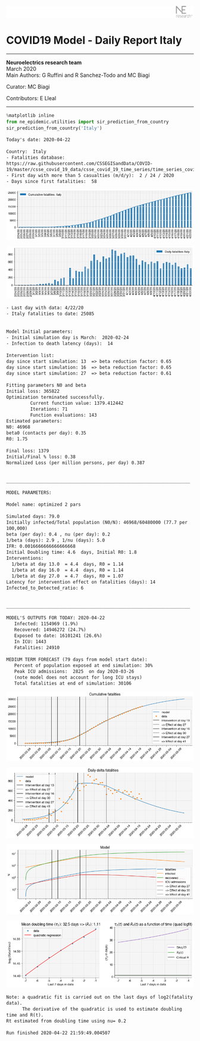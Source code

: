 ![](./images/logo.png)
# COVID19 Model - Daily Report Italy

---

**Neuroelectrics research team**  
March 2020  
Main Authors: G Ruffini and R Sanchez-Todo and MC Biagi

Curator: MC Biagi

Contributors: E Lleal

---


```python
%matplotlib inline
from ne_epidemic.utilities import sir_prediction_from_country
sir_prediction_from_country('Italy')
```

    Today's date: 2020-04-22 
    
    Country:  Italy
    - Fatalities database:  https://raw.githubusercontent.com/CSSEGISandData/COVID-19/master/csse_covid_19_data/csse_covid_19_time_series/time_series_covid19_deaths_global.csv
    - First day with more than 5 casualties (m/d/y):  2 / 24 / 2020
    - Days since first fatalities:  58



![png](02%20-%20Daily_Report_Italy_files/02%20-%20Daily_Report_Italy_1_1.png)



![png](02%20-%20Daily_Report_Italy_files/02%20-%20Daily_Report_Italy_1_2.png)


    - Last day with data: 4/22/20
    - Italy fatalities to date: 25085
     
    
    Model Initial parameters:
    - Initial simulation day is March:  2020-02-24
    - Infection to death latency (days):  14
    
    Intervention list:
    day since start simulation: 13  => beta reduction factor: 0.65
    day since start simulation: 16  => beta reduction factor: 0.65
    day since start simulation: 27  => beta reduction factor: 0.61
    
    Fitting parameters N0 and beta
    Initial loss: 365822
    Optimization terminated successfully.
             Current function value: 1379.412442
             Iterations: 71
             Function evaluations: 143
    Estimated parameters:
    N0: 46968
    beta0 (contacts per day): 0.35
    R0: 1.75
    
    Final loss: 1379
    Initial/Final % loss: 0.38
    Normalized Loss (per million persons, per day) 0.387 
    
    
    _____________________________________________________________________
     
    MODEL PARAMETERS:
    
    Model name: optimized 2 pars
    
    Simulated days: 79.0
    Initially infected/Total population (N0/N): 46968/60480000 (77.7 per 100,000)
    beta (per day): 0.4 , nu (per day): 0.2
    1/beta (days): 2.9 , 1/nu (days): 5.0
    IFR: 0.0016666666666666668
    Initial Doubling time: 4.6  days, Initial R0: 1.8
    Interventions:
      1/beta at day 13.0  = 4.4  days, R0 = 1.14
      1/beta at day 16.0  = 4.4  days, R0 = 1.14
      1/beta at day 27.0  = 4.7  days, R0 = 1.07
    Latency for intervention effect on fatalities (days): 14
    Infected_to_Detected_ratio: 6
    
    
    _____________________________________________________________________
    
    MODEL'S OUTPUTS FOR TODAY: 2020-04-22
       Infected: 1154969 (1.9%)
       Recovered: 14946272 (24.7%)
       Exposed to date: 16101241 (26.6%)
       In ICU: 1443
       Fatalities: 24910
     
    MEDIUM TERM FORECAST (79 days from model start date): 
       Percent of population exposed at end simulation: 30%
       Peak ICU admissions:  2825  on day 2020-03-26
       (note model does not account for long ICU stays)
       Total fatalities at end of simulation: 30106



![png](02%20-%20Daily_Report_Italy_files/02%20-%20Daily_Report_Italy_1_4.png)



![png](02%20-%20Daily_Report_Italy_files/02%20-%20Daily_Report_Italy_1_5.png)



![png](02%20-%20Daily_Report_Italy_files/02%20-%20Daily_Report_Italy_1_6.png)


     



![png](02%20-%20Daily_Report_Italy_files/02%20-%20Daily_Report_Italy_1_8.png)


    Note: a quadratic fit is carried out on the last days of log2(fatality data).
          The derivative of the quadratic is used to estimate doubling time and R(t).
    Rt estimated from doubling time using nu= 0.2
    
    Run finished 2020-04-22 21:59:49.004507



```python

```
